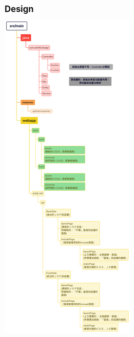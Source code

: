 # Design
![image](https://github.com/w32191/Design/blob/e85b585c010869c619846a00ef7807d141f4c47a/%E5%B0%88%E6%A1%88%E7%B5%90%E6%A7%8B.png)
